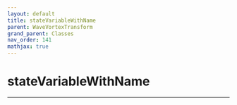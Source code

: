 ```yaml
---
layout: default
title: stateVariableWithName
parent: WaveVortexTransform
grand_parent: Classes
nav_order: 141
mathjax: true
---
```


#  stateVariableWithName




---

